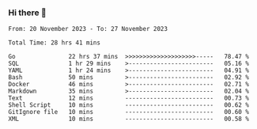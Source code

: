 ### Hi there 👋

<!--
**zhumeme/zhumeme** is a ✨ _special_ ✨ repository because its `README.md` (this file) appears on your GitHub profile.

Here are some ideas to get you started:

- 🔭 I’m currently working on ...
- 🌱 I’m currently learning ...
- 👯 I’m looking to collaborate on ...
- 🤔 I’m looking for help with ...
- 💬 Ask me about ...
- 📫 How to reach me: ...
- 😄 Pronouns: ...
- ⚡ Fun fact: ...
-->

<!--START_SECTION:waka-->

```all_time
From: 20 November 2023 - To: 27 November 2023

Total Time: 28 hrs 41 mins

Go               22 hrs 37 mins  >>>>>>>>>>>>>>>>>>>>-----   78.47 %
SQL              1 hr 29 mins    >------------------------   05.16 %
YAML             1 hr 24 mins    >------------------------   04.91 %
Bash             50 mins         >------------------------   02.92 %
Docker           46 mins         >------------------------   02.71 %
Markdown         35 mins         >------------------------   02.04 %
Text             12 mins         -------------------------   00.73 %
Shell Script     10 mins         -------------------------   00.62 %
GitIgnore file   10 mins         -------------------------   00.60 %
XML              10 mins         -------------------------   00.58 %
```

<!--END_SECTION:waka-->
